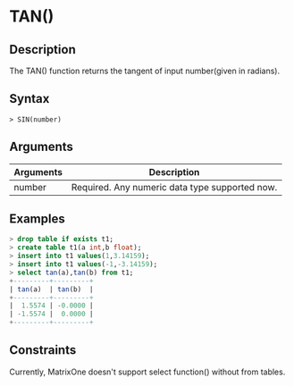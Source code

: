 # **TAN()**

## **Description**

The TAN() function returns the tangent of input number(given in radians).

## **Syntax**

```
> SIN(number)
```

## **Arguments**

|  Arguments   | Description  |
|  ----  | ----  |
| number | Required. Any numeric data type supported now. |

## **Examples**

```sql
> drop table if exists t1;
> create table t1(a int,b float);
> insert into t1 values(1,3.14159);
> insert into t1 values(-1,-3.14159);
> select tan(a),tan(b) from t1;
+---------+---------+
| tan(a)  | tan(b)  |
+---------+---------+
|  1.5574 | -0.0000 |
| -1.5574 |  0.0000 |
+---------+---------+
```

## Constraints

Currently, MatrixOne doesn't support select function() without from tables.
